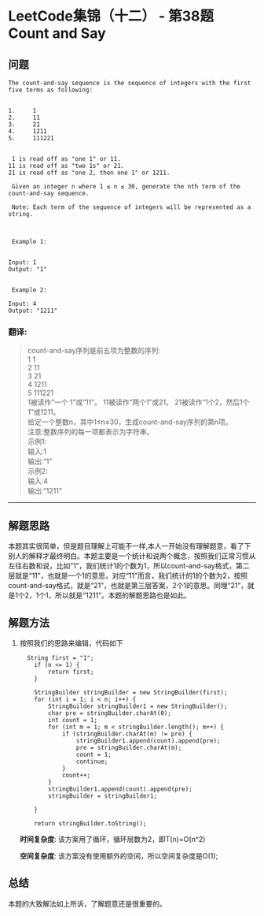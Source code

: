 # LeetCode集锦（十二） - 第38题 Count and Say

## 问题

```
The count-and-say sequence is the sequence of integers with the first five terms as following: 


1.     1
2.     11
3.     21
4.     1211
5.     111221


 1 is read off as "one 1" or 11. 
11 is read off as "two 1s" or 21. 
21 is read off as "one 2, then one 1" or 1211. 

 Given an integer n where 1 ≤ n ≤ 30, generate the nth term of the count-and-say sequence. 

 Note: Each term of the sequence of integers will be represented as a string. 



 Example 1: 


Input: 1
Output: "1"


 Example 2: 

Input: 4
Output: "1211" 
```
### 翻译:
> count-and-say序列是前五项为整数的序列:  
> 1     1  
> 2     11  
> 3      21  
> 4     1211  
> 5     111221    
> 1被读作“一个 1”或“11”。
> 11被读作“两个1”或21。
> 21被读作“1个2，然后1个1”或1211。  
> 给定一个整数n，其中1≤n≤30，生成count-and-say序列的第n项。  
> 注意:整数序列的每一项都表示为字符串。  
> 示例1:  
> 输入:1    
> 输出:“1”  
> 示例2:  
> 输入:4  
> 输出:“1211”  

---
## 解题思路
本题其实很简单，但是题目理解上可能不一样,本人一开始没有理解题意，看了下别人的解释才最终明白。本题主要是一个统计和说两个概念，按照我们正常习惯从左往右数和说，比如“1”，我们统计1的个数为1，所以count-and-say格式，第二层就是“11”，也就是一个1的意思，对应“11”而言，我们统计的1的个数为2，按照count-and-say格式，就是“21”，也就是第三层答案，2个1的意思。同理“21”，就是1个2，1个1，所以就是“1211”。本题的解题思路也是如此。

## 解题方法
1. 按照我们的思路来编辑，代码如下
    ```
      String first = "1";
        if (n <= 1) {
            return first;
        }

        StringBuilder stringBuilder = new StringBuilder(first);
        for (int i = 1; i < n; i++) {
            StringBuilder stringBuilder1 = new StringBuilder();
            char pre = stringBuilder.charAt(0);
            int count = 1;
            for (int m = 1; m < stringBuilder.length(); m++) {
                if (stringBuilder.charAt(m) != pre) {
                    stringBuilder1.append(count).append(pre);
                    pre = stringBuilder.charAt(m);
                    count = 1;
                    continue;
                }
                count++;
            }
            stringBuilder1.append(count).append(pre);
            stringBuilder = stringBuilder1;

        }

        return stringBuilder.toString();
    ```
    __时间复杂度__:
    该方案用了循环，循环层数为2，即T(n)=O(n^2)

    __空间复杂度__:
    该方案没有使用额外的空间，所以空间复杂度是O(1);

## 总结
本题的大致解法如上所诉，了解题意还是很重要的。